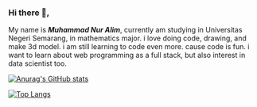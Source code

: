 ### Hi there 👋,
My name is ***Muhammad Nur Alim***, currently am studying in Universitas Negeri Semarang, in mathematics major. i love doing code, drawing, and make 3d model.
i am still learning to code even more. cause code is fun. i want to learn about web programming as a full stack, but also interest in data scientist too.

[![Anurag's GitHub stats](https://github-readme-stats.vercel.app/api?username=Limeless04)](https://github.com/anuraghazra/github-readme-stats)

[![Top Langs](https://github-readme-stats.vercel.app/api/top-langs/?username=Limeless04&layout=compact)](https://github.com/anuraghazra/github-readme-stats)
<!--
**Limeless04/Limeless04** is a ✨ _special_ ✨ repository because its `README.md` (this file) appears on your GitHub profile.

Here are some ideas to get you started:

- 🔭 I’m currently working on ...
- 🌱 I’m currently learning ...
- 👯 I’m looking to collaborate on ...
- 🤔 I’m looking for help with ...
- 💬 Ask me about ...
- 📫 How to reach me: ...
- 😄 Pronouns: ...
- ⚡ Fun fact: ...
-->
